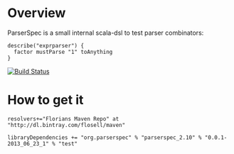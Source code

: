 Overview
========

ParserSpec is a small internal scala-dsl to test parser combinators: 

    describe("exprparser") {
      factor mustParse "1" toAnything
    }

[![Build Status](https://travis-ci.org/flosell/parserspec.png?branch=master)](https://travis-ci.org/flosell/parserspec)


How to get it
=============

    resolvers+="Florians Maven Repo" at "http://dl.bintray.com/flosell/maven"
       
    libraryDependencies += "org.parserspec" % "parserspec_2.10" % "0.0.1-2013_06_23_1" % "test"
